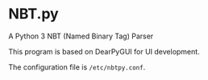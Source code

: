 # NBT.py
A Python 3 NBT (Named Binary Tag) Parser

This program is based on DearPyGUI for UI development.

The configuration file is `/etc/nbtpy.conf`.
